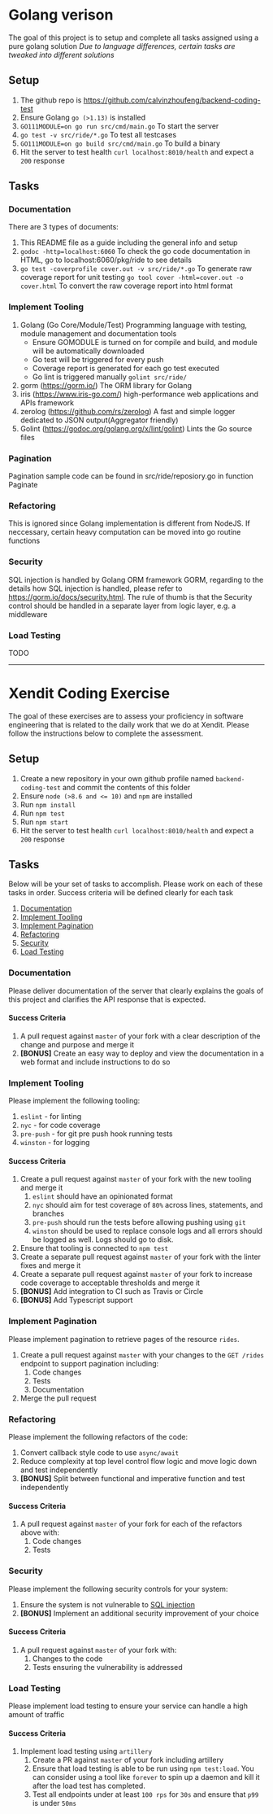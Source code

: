 # Golang verison 

The goal of this project is to setup and complete all tasks assigned using a pure golang solution
<em>Due to language differences, certain tasks are tweaked into different solutions</em>

## Setup

1. The github repo is https://github.com/calvinzhoufeng/backend-coding-test
2. Ensure Golang `go (>1.13)` is installed
3. `GO111MODULE=on go run src/cmd/main.go` To start the server 
4. `go test -v src/ride/*.go` To test all testcases
5. `GO111MODULE=on go build src/cmd/main.go` To build a binary
6. Hit the server to test health `curl localhost:8010/health` and expect a `200` response 

## Tasks

### Documentation

There are 3 types of documents:

1. This README file as a guide including the general info and setup
2. `godoc -http=localhost:6060` To check the go code documentation in HTML, go to localhost:6060/pkg/ride to see details
3. `go test -coverprofile cover.out -v src/ride/*.go` To generate raw coverage report for unit testing
   `go tool cover -html=cover.out -o cover.html` To convert the raw coverage report into html format

### Implement Tooling

1. Golang (Go Core/Module/Test) Programming language with testing, module management and documentation tools
    - Ensure GOMODULE is turned on for compile and build, and module will be automatically downloaded
    - Go test will be triggered for every push
    - Coverage report is generated for each go test executed 
    - Go lint is triggered manually `golint src/ride/`
2. gorm (https://gorm.io/)  The ORM library for Golang
3. iris (https://www.iris-go.com/) high-performance web applications and APIs framework
4. zerolog (https://github.com/rs/zerolog)  A fast and simple logger dedicated to JSON output(Aggregator friendly)
5. Golint (https://godoc.org/golang.org/x/lint/golint) Lints the Go source files 

### Pagination 

Pagination sample code can be found in src/ride/reposiory.go in function Paginate

### Refactoring

This is ignored since Golang implementation is different from NodeJS. If neccessary, certain heavy computation can be moved into go routine functions

### Security

SQL injection is handled by Golang ORM framework GORM, regarding to the details how SQL injection is handled, please refer to https://gorm.io/docs/security.html.
The rule of thumb is that the Security control should be handled in a separate layer from logic layer, e.g. a middleware

### Load Testing
TODO







***
# Xendit Coding Exercise

The goal of these exercises are to assess your proficiency in software engineering that is related to the daily work that we do at Xendit. Please follow the instructions below to complete the assessment.

## Setup

1. Create a new repository in your own github profile named `backend-coding-test` and commit the contents of this folder
2. Ensure `node (>8.6 and <= 10)` and `npm` are installed
3. Run `npm install`
4. Run `npm test`
5. Run `npm start`
6. Hit the server to test health `curl localhost:8010/health` and expect a `200` response 

## Tasks

Below will be your set of tasks to accomplish. Please work on each of these tasks in order. Success criteria will be defined clearly for each task

1. [Documentation](#documentation)
2. [Implement Tooling](#implement-tooling)
3. [Implement Pagination](#implement-pagination)
4. [Refactoring](#refactoring)
5. [Security](#security)
6. [Load Testing](#load-testing)

### Documentation

Please deliver documentation of the server that clearly explains the goals of this project and clarifies the API response that is expected.

#### Success Criteria

1. A pull request against `master` of your fork with a clear description of the change and purpose and merge it
3. **[BONUS]** Create an easy way to deploy and view the documentation in a web format and include instructions to do so

### Implement Tooling

Please implement the following tooling:

1. `eslint` - for linting
2. `nyc` - for code coverage
3. `pre-push` - for git pre push hook running tests
4. `winston` - for logging

#### Success Criteria

1. Create a pull request against `master` of your fork with the new tooling and merge it
    1. `eslint` should have an opinionated format
    2. `nyc` should aim for test coverage of `80%` across lines, statements, and branches
    3. `pre-push` should run the tests before allowing pushing using `git`
    4. `winston` should be used to replace console logs and all errors should be logged as well. Logs should go to disk.
2. Ensure that tooling is connected to `npm test`
3. Create a separate pull request against `master` of your fork with the linter fixes and merge it
4. Create a separate pull request against `master` of your fork to increase code coverage to acceptable thresholds and merge it
5. **[BONUS]** Add integration to CI such as Travis or Circle
6. **[BONUS]** Add Typescript support

### Implement Pagination

Please implement pagination to retrieve pages of the resource `rides`.

1. Create a pull request against `master` with your changes to the `GET /rides` endpoint to support pagination including:
    1. Code changes
    2. Tests
    3. Documentation
2. Merge the pull request

### Refactoring

Please implement the following refactors of the code:

1. Convert callback style code to use `async/await`
2. Reduce complexity at top level control flow logic and move logic down and test independently
3. **[BONUS]** Split between functional and imperative function and test independently

#### Success Criteria

1. A pull request against `master` of your fork for each of the refactors above with:
    1. Code changes
    2. Tests

### Security

Please implement the following security controls for your system:

1. Ensure the system is not vulnerable to [SQL injection](https://www.owasp.org/index.php/SQL_Injection)
2. **[BONUS]** Implement an additional security improvement of your choice

#### Success Criteria

1. A pull request against `master` of your fork with:
    1. Changes to the code
    2. Tests ensuring the vulnerability is addressed

### Load Testing

Please implement load testing to ensure your service can handle a high amount of traffic

#### Success Criteria

1. Implement load testing using `artillery`
    1. Create a PR against `master` of your fork including artillery
    2. Ensure that load testing is able to be run using `npm test:load`. You can consider using a tool like `forever` to spin up a daemon and kill it after the load test has completed.
    3. Test all endpoints under at least `100 rps` for `30s` and ensure that `p99` is under `50ms`
